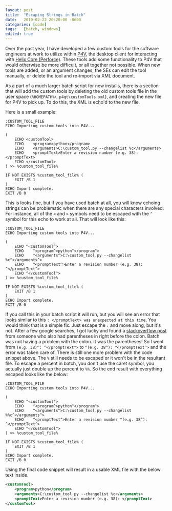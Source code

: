 ```yaml
---
layout: post
title:  "Escaping Strings in Batch"
date:   2019-02-22 20:20:00 -0600
categories: [code]
tags:   [batch, windows]
edited: true
---
```


Over the past year, I have developed a few custom tools for the software engineers at work to utilize within [P4V](https://www.perforce.com/downloads/helix-visual-client-p4v), the desktop client for interacting with [Helix Core (Perforce)](https://www.perforce.com/products/helix-core). These tools add some functionality to P4V that would otherwise be more difficult, or all together not possible. When new tools are added, or an argument changes, the SEs can edit the tool manually, or delete the tool and re-import via XML document.

As a part of a much larger batch script for new installs, there is a section that will add the custom tools by deleting the old custom tools file in the user space (`%HOMEPATH%\.p4qt\customTools.xml`), and creating the new file for P4V to pick up. To do this, the XML is echo'd to the new file.

Here is a small example:

```batch
:CUSTOM_TOOL_FILE
ECHO Importing custom tools into P4V...

(
    ECHO <customTool>
    ECHO    <program>python</program>
    ECHO    <arguments>C:\custom_tool.py --changelist %c</arguments>
    ECHO    <promptText>Enter a revision number (e.g. 38): </promptText>
    ECHO </customTool>
) >> %custom_tool_file%

IF NOT EXISTS %custom_tool_file% (
    EXIT /B 1
)
ECHO Import complete.
EXIT /B 0
```

This is looks fine, but if you have used batch at all, you will know echoing strings can be problematic when there are any special characters involved. For instance, all of the `<` and `>` symbols need to be escaped with the `^` symbol for this echo to work at all. That will look like this:

```batch
:CUSTOM_TOOL_FILE
ECHO Importing custom tools into P4V...

(
    ECHO ^<customTool^>
    ECHO    ^<program^>python^</program^>
    ECHO    ^<arguments^>C:\custom_tool.py --changelist %c^</arguments^>
    ECHO    ^<promptText^>Enter a revision number (e.g. 38): ^</promptText^>
    ECHO ^</customTool^>
) >> %custom_tool_file%

IF NOT EXISTS %custom_tool_file% (
    EXIT /B 1
)
ECHO Import complete.
EXIT /B 0
```

If you call this in your batch script it will run, but you will see an error that looks similar to this `: </promptText> was unexpected at this time`. You would think that is a simple fix. Just escape the `:` and move along, but it's not. After a few google searches, I got lucky and found a [stackoverflow post](https://stackoverflow.com/a/26686415) from someone who also had parentheses in right before the colon. Batch was not having a problem with the colon. It was the parentheses! So I went from `(e.g. 38)^: ^</promptText^>` to  `^(e.g. 38^): ^</promptText^>` and the error was taken care of. There is still one more problem with the code snippet above. The `%` still needs to be escaped or it won't be in the resultant file. To escape a percent in batch, you don't use the caret symbol, you actually just double up the percent to `%%`. So the end result with everything escaped looks like the below:

```batch
:CUSTOM_TOOL_FILE
ECHO Importing custom tools into P4V...

(
    ECHO ^<customTool^>
    ECHO    ^<program^>python^</program^>
    ECHO    ^<arguments^>C:\custom_tool.py --changelist %%c^</arguments^>
    ECHO    ^<promptText^>Enter a revision number ^(e.g. 38^): ^</promptText^>
    ECHO ^</customTool^>
) >> %custom_tool_file%

IF NOT EXISTS %custom_tool_file% (
    EXIT /B 1
)
ECHO Import complete.
EXIT /B 0
```

Using the final code snippet will result in a usable XML file with the below text inside.

```xml
<customTool>
    <program>python</program>
    <arguments>C:\custom_tool.py --changelist %c</arguments>
    <promptText>Enter a revision number (e.g. 38): </promptText>
</customTool>
```

